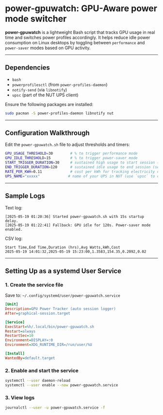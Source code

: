 # power-gpuwatch: GPU-Aware power mode switcher

**power-gpuwatch** is a lightweight Bash script that tracks GPU usage in real time and switches power profiles accordingly. It helps reduce idle power consumption on Linux desktops by toggling between `performance` and `power-saver` modes based on GPU activity.

---

## Dependencies
- `bash`
- `powerprofilesctl` (from `power-profiles-daemon`)
- `notify-send` (via `libnotify`)
- `upsc` (part of the NUT UPS client)

Ensure the following packages are installed:
```bash
sudo pacman -S power-profiles-daemon libnotify nut
```

---

## Configuration Walkthrough
Edit the `power-gpuwatch.sh` file to adjust thresholds and timers:

```bash
GPU_USAGE_THRESHOLD=30        # % to trigger performance mode
GPU_IDLE_THRESHOLD=15         # % to trigger power-saver mode
START_TRIGGER_DURATION=30     # sustained high usage to start session (seconds)
END_TRIGGER_DURATION=120      # sustained idle usage to end session (seconds)
RATE_PER_KWH=0.11             # cost per kWh for tracking electricity cost
UPS_NAME="xxxxx"             # name of your UPS in NUT (use `upsc` to check)
```

---

## Sample Logs

Text log:
```
[2025-05-19 01:20:36] Started power-gpuwatch.sh with 15s startup delay.
[2025-05-19 01:22:41] Fallback: GPU idle for 120s. Power-saver mode enabled.
```

CSV log:
```
Start Time,End Time,Duration (hrs),Avg Watts,kWh,Cost
2025-05-19 14:01:32,2025-05-19 15:23:00,1.3583,154.35,0.2092,0.02
```

---

## Setting Up as a systemd User Service

### 1. Create the service file
Save to: `~/.config/systemd/user/power-gpuwatch.service`

```ini
[Unit]
Description=GPU Power Tracker (auto session logger)
After=graphical-session.target

[Service]
ExecStart=%h/.local/bin/power-gpuwatch.sh
Restart=always
RestartSec=10
Environment=DISPLAY=:0
Environment=XDG_RUNTIME_DIR=/run/user/%U

[Install]
WantedBy=default.target
```

### 2. Enable and start the service
```bash
systemctl --user daemon-reload
systemctl --user enable --now power-gpuwatch.service
```

### 3. View logs
```bash
journalctl --user -u power-gpuwatch.service -f
```


